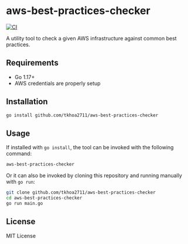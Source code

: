 # aws-best-practices-checker

[![CI](https://github.com/tkhoa2711/aws-best-practices-checker/actions/workflows/ci.yml/badge.svg)](https://github.com/tkhoa2711/aws-best-practices-checker/actions/workflows/ci.yml)

A utility tool to check a given AWS infrastructure against common best practices.

## Requirements

* Go 1.17+
* AWS credentials are properly setup

## Installation

```sh
go install github.com/tkhoa2711/aws-best-practices-checker
```

## Usage

If installed with `go install`, the tool can be invoked with the following command:

```sh
aws-best-practices-checker
```

Or it can also be invoked by cloning this repository and running manually with
`go run`:

```sh
git clone github.com/tkhoa2711/aws-best-practices-checker
cd aws-best-practices-checker
go run main.go
```

## License

MIT License

